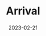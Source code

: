 ---
title: Arrival
thumbnail: "/assets/images/project-9.png"
date: 2023-02-21
category: Web development
---